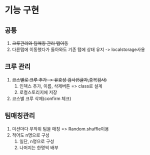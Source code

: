 # 기능 구현

## 공통

1. ~~크루관리와 팀매칭 관리 탭이동~~
2. 다른탭에 이동했다가 돌아와도 기존 탭에 상태 유지 -> localstorage사용

## 크루 관리

1. ~~코스별로 크루 추가 -> 유효성 검사(5글자,중복검사)~~
   1. 인덱스 추가, 이름, 삭제버튼 => class로 설계
   2. 로컬스토리지에 저장
2. 코스별 크루 삭제(confirm 체크)

## 팀매칭관리

1. 미션마다 무작위 팀을 매칭 => Random.shuffle이용
2. 적어도 n명으로 구성
   1. 일단, n명으로 구성
   2. 나머지는 한명씩 배부
